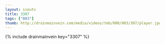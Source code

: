 ```yaml
--- 
layout: sieutv
title: 3307
tags: ["003"]
thumb: http://drainmainvein.com/media/videos/tmb/000/003/307/player.jpg
---
```

{% include drainmainvein key="3307" %} 

